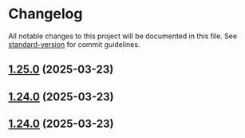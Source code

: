 # Changelog

All notable changes to this project will be documented in this file. See [standard-version](https://github.com/conventional-changelog/standard-version) for commit guidelines.

## [1.25.0](https://github.com/yetto-tools/hs-ecommerce/compare/v1.27.0...v1.25.0) (2025-03-23)

## [1.24.0](https://github.com/yetto-tools/hs-ecommerce/compare/v1.27.0...v1.24.0) (2025-03-23)

## [1.24.0](https://github.com/yetto-tools/hs-ecommerce/compare/v1.27.0...v1.24.0) (2025-03-23)
